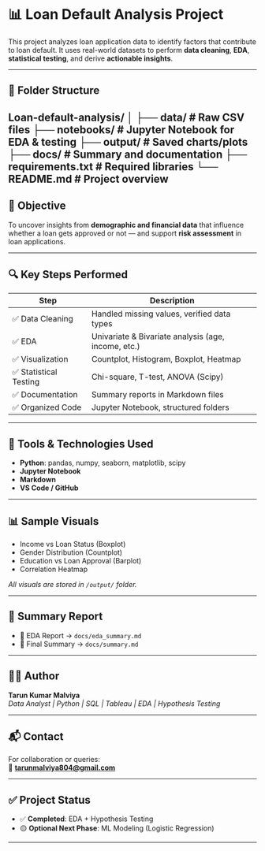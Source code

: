 # 📊 Loan Default Analysis Project

This project analyzes loan application data to identify factors that contribute to loan default. It uses real-world datasets to perform **data cleaning**, **EDA**, **statistical testing**, and derive **actionable insights**.

---

## 📁 Folder Structure

Loan-default-analysis/
│
├── data/ # Raw CSV files
├── notebooks/ # Jupyter Notebook for EDA & testing
├── output/ # Saved charts/plots
├── docs/ # Summary and documentation
├── requirements.txt # Required libraries
└── README.md # Project overview
---

## 📌 Objective

To uncover insights from **demographic and financial data** that influence whether a loan gets approved or not — and support **risk assessment** in loan applications.

---

## 🔍 Key Steps Performed

| Step                 | Description                                        |
|----------------------|----------------------------------------------------|
| ✅ Data Cleaning      | Handled missing values, verified data types        |
| ✅ EDA                | Univariate & Bivariate analysis (age, income, etc.) |
| ✅ Visualization      | Countplot, Histogram, Boxplot, Heatmap             |
| ✅ Statistical Testing| Chi-square, T-test, ANOVA (Scipy)                 |
| ✅ Documentation      | Summary reports in Markdown files                 |
| ✅ Organized Code     | Jupyter Notebook, structured folders              |

---

## 🧪 Tools & Technologies Used

- **Python**: pandas, numpy, seaborn, matplotlib, scipy  
- **Jupyter Notebook**
- **Markdown**
- **VS Code / GitHub**

---

## 📊 Sample Visuals

- Income vs Loan Status (Boxplot)
- Gender Distribution (Countplot)
- Education vs Loan Approval (Barplot)
- Correlation Heatmap

_All visuals are stored in `/output/` folder._

---

## 📄 Summary Report

- 📘 EDA Report → `docs/eda_summary.md`
- 📘 Final Summary → `docs/summary.md`

---

## 🙋‍♂️ Author

**Tarun Kumar Malviya**  
*Data Analyst | Python | SQL | Tableau | EDA | Hypothesis Testing*

---

## 📬 Contact

For collaboration or queries:  
📧 **tarunmalviya804@gmail.com**

---

## ✅ Project Status

- ✅ **Completed**: EDA + Hypothesis Testing  
- 🟡 **Optional Next Phase**: ML Modeling (Logistic Regression)

---


